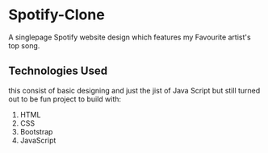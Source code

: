 # Spotify-Clone
A singlepage Spotify website design which features my Favourite artist's top song.

## Technologies Used
this consist of basic designing and just the jist of Java Script but still turned out to be fun project to build with:
  1. HTML
  2. CSS
  3. Bootstrap
  4. JavaScript
